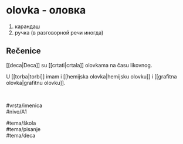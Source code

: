 # olovka - оловка

1. карандаш  
2. ручка (в разговорной речи иногда)

## Rečenice

[[deca|Deca]] su [[crtati|crtala]] olovkama na času likovnog.

U [[torba|torbi]] imam i [[hemijska olovka|hemijsku olovku]] i [[grafitna olovka|grafitnu olovku]].

<br>

#vrsta/imenica  
#nivo/A1  

#tema/škola  
#tema/pisanje  
#tema/deca  
